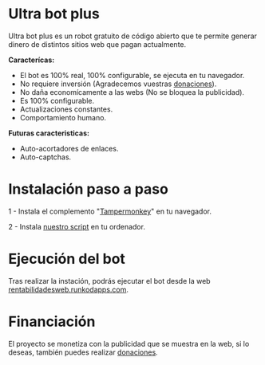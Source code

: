 # Ultra bot plus

Ultra bot plus es un robot gratuito de código abierto que te permite generar dinero de distintos sitios web que pagan actualmente.

**Caracterícas:**
- El bot es 100% real, 100% configurable, se ejecuta en tu navegador.
- No requiere inversión (Agradecemos vuestras [donaciones](https://rentabilidadesweb.runkodapps.com/donaciones)).
- No daña economícamente a las webs (No se bloquea la publicidad).
- Es 100% configurable.
- Actualizaciones constantes.
- Comportamiento humano.

**Futuras caracteristicas:**
- Auto-acortadores de enlaces.
- Auto-captchas.

# Instalación paso a paso

1 - Instala el complemento "[Tampermonkey](https://www.tampermonkey.net/)" en tu navegador.

2 - Instala [nuestro script](https://universales.gitlab.io/rentabilidades-team/Ultra-Bot-Plus.user.js) en tu ordenador.

# Ejecución del bot

Tras realizar la instación, podrás ejecutar el bot desde la web [rentabilidadesweb.runkodapps.com](https://rentabilidadesweb.runkodapps.com/).

# Financiación

El proyecto se monetiza con la publicidad que se muestra en la web, si lo deseas, también puedes realizar [donaciones](https://rentabilidadesweb.runkodapps.com/donaciones).

